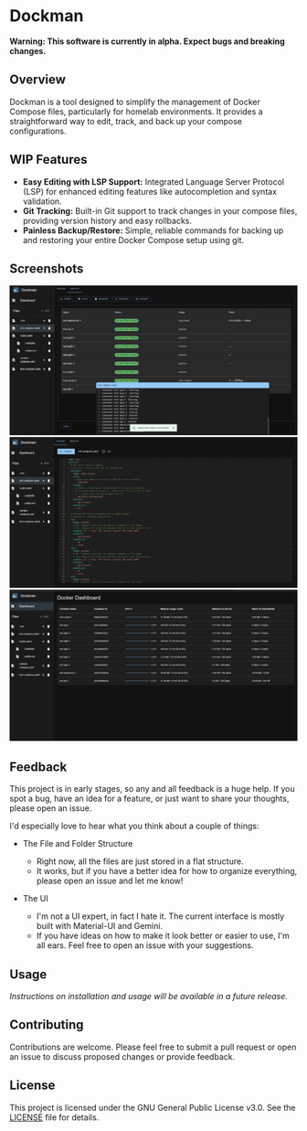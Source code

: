 # Dockman

[](https://www.google.com/search?q=https://github.com/user/repo) [](https://www.gnu.org/licenses/gpl-3.0)

**Warning: This software is currently in alpha. Expect bugs and breaking changes.**

## Overview

Dockman is a tool designed to simplify the management of Docker Compose files, particularly for homelab environments. It
provides a straightforward way to edit, track, and back up your compose configurations.

## WIP Features

* **Easy Editing with LSP Support:** Integrated Language Server Protocol (LSP) for enhanced editing features like
  autocompletion and syntax validation.
* **Git Tracking:** Built-in Git support to track changes in your compose files, providing version history and easy
  rollbacks.
* **Painless Backup/Restore:** Simple, reliable commands for backing up and restoring your entire Docker Compose setup
  using git.

## Screenshots

![img.png](.github/img/deploy.png)
![img.png](.github/img/editor.png)
![img.png](.github/img/dashboard.png)

## Feedback

This project is in early stages, so any and all feedback is a huge help. If you spot a bug, have an idea for a
feature, or just want to share your thoughts, please open an issue.

I'd especially love to hear what you think about a couple of things:

* The File and Folder Structure
  * Right now, all the files are just stored in a flat structure. 
  * It works, but if you have a better idea for how to organize everything, please open an issue and let me know!

* The UI
  * I'm not a UI expert, in fact I hate it. The current interface is mostly built with Material-UI and Gemini. 
  * If you have ideas on how to make it look better or easier to use, I'm all ears. Feel free to open an issue with your suggestions.


## Usage

*Instructions on installation and usage will be available in a future release.*

## Contributing

Contributions are welcome. Please feel free to submit a pull request or open an issue to discuss proposed changes or
provide feedback.

## License

This project is licensed under the GNU General Public License v3.0. See
the [LICENSE](LICENSE) file for details.